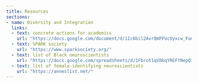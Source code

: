 ```yaml
---
title: Resources
sections:
- name: Diversity and Integration
  links:
  - text: concrete actions for academics
    url: "https://docs.google.com/document/d/1Ic6bil2AvrQmPFUcUyxcw_FumofKkUo3VLsU7qG0cTk/preview?pru=AAABcsK8OBM*vB48ngj1AcbyWPbpAoY87Q#"
  - text: SPARK society
    url: "https://www.sparksociety.org/"
  - text: list of Black neuroscientists
    url: "https://docs.google.com/spreadsheets/d/1Fbrot1qV0bqYREFYNepQiV8toT1GDDw9y7Nak_PyaZ4/edit#gid=0"
  - text: list of female-identifying neuroscientists
    url: "https://anneslist.net/"
---
```

